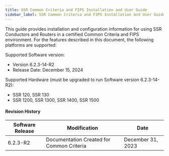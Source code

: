 ```yaml
---
title: SSR Common Criteria and FIPS Installation and User Guide
sidebar_label: SSR Common Criteria and FIPS Installation and User Guide
---
```


This guide provides installation and configuration information for using SSR Conductors and Routers in a certified Common Criteria and FIPS environment. For the features described in this document, the following platforms are supported:

Supported Software version: 
- Version 6.2.3-14-R2
- Release Date: December 15, 2024

Supported Hardware (must be upgraded to run Software version 6.2.3-14-R2):
- SSR 120, SSR 130
- SSR 1200, SSR 1300, SSR 1400, SSR 1500

#### Revision History

| Software Release | Modification | Date |
| --- | --- | --- |
|6.2.3-R2 | Documentation Created for Common Criteria | December 31, 2023 |